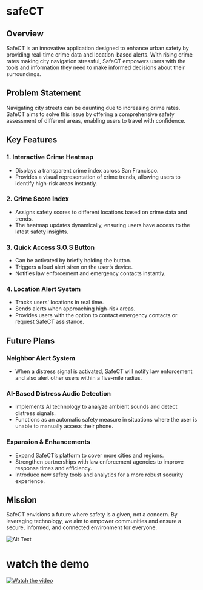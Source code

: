 # safeCT

## Overview
SafeCT is an innovative application designed to enhance urban safety by providing real-time crime data and location-based alerts. With rising crime rates making city navigation stressful, SafeCT empowers users with the tools and information they need to make informed decisions about their surroundings.

## Problem Statement
Navigating city streets can be daunting due to increasing crime rates. SafeCT aims to solve this issue by offering a comprehensive safety assessment of different areas, enabling users to travel with confidence.

## Key Features
### 1. **Interactive Crime Heatmap**
- Displays a transparent crime index across San Francisco.
- Provides a visual representation of crime trends, allowing users to identify high-risk areas instantly.

### 2. **Crime Score Index**
- Assigns safety scores to different locations based on crime data and trends.
- The heatmap updates dynamically, ensuring users have access to the latest safety insights.

### 3. **Quick Access S.O.S Button**
- Can be activated by briefly holding the button.
- Triggers a loud alert siren on the user’s device.
- Notifies law enforcement and emergency contacts instantly.

### 4. **Location Alert System**
- Tracks users' locations in real time.
- Sends alerts when approaching high-risk areas.
- Provides users with the option to contact emergency contacts or request SafeCT assistance.

## Future Plans
### **Neighbor Alert System**
- When a distress signal is activated, SafeCT will notify law enforcement and also alert other users within a five-mile radius.

### **AI-Based Distress Audio Detection**
- Implements AI technology to analyze ambient sounds and detect distress signals.
- Functions as an automatic safety measure in situations where the user is unable to manually access their phone.

### **Expansion & Enhancements**
- Expand SafeCT’s platform to cover more cities and regions.
- Strengthen partnerships with law enforcement agencies to improve response times and efficiency.
- Introduce new safety tools and analytics for a more robust security experience.

## Mission
SafeCT envisions a future where safety is a given, not a concern. By leveraging technology, we aim to empower communities and ensure a secure, informed, and connected environment for everyone.

![Alt Text](demo.jpg)


# watch the demo 
[![Watch the video](https://img.youtube.com/vi/ZH0DoSMiBto/0.jpg)](https://www.youtube.com/shorts/ZH0DoSMiBto)
